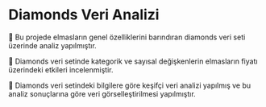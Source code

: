 # Diamonds Veri Analizi
📍 Bu projede elmasların genel özelliklerini barındıran diamonds veri seti üzerinde analiz yapılmıştır.

📍 Diamonds veri setinde kategorik ve sayısal değişkenlerin elmasların fiyatı üzerindeki etkileri incelenmiştir.

📍 Diamonds veri setindeki bilgilere göre keşifçi veri analizi yapılmış ve bu analiz sonuçlarına göre veri görselleştirilmesi yapılmıştır.
